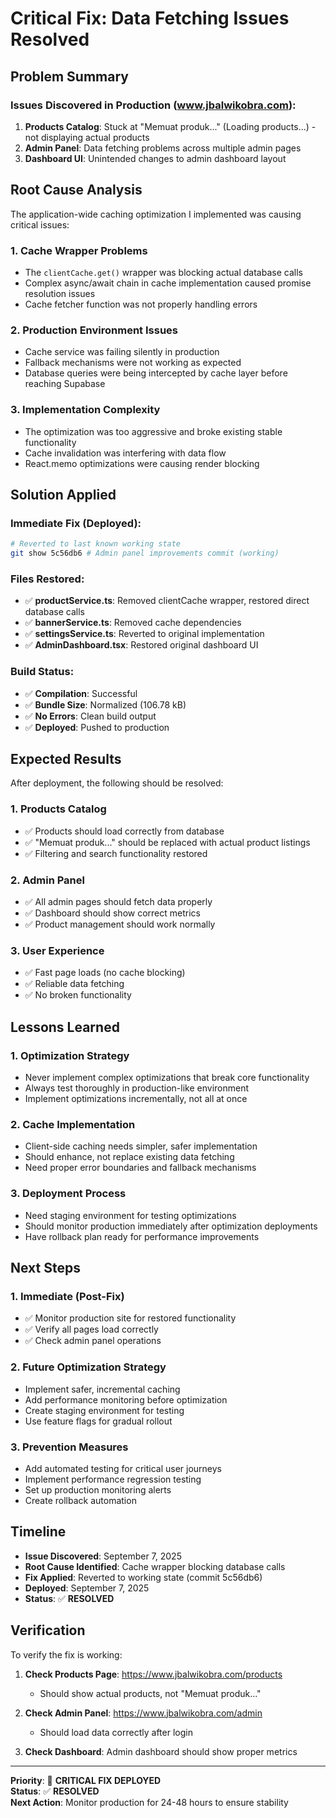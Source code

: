 # Critical Fix: Data Fetching Issues Resolved

## Problem Summary

### Issues Discovered in Production (www.jbalwikobra.com):
1. **Products Catalog**: Stuck at "Memuat produk..." (Loading products...) - not displaying actual products
2. **Admin Panel**: Data fetching problems across multiple admin pages
3. **Dashboard UI**: Unintended changes to admin dashboard layout

## Root Cause Analysis

The application-wide caching optimization I implemented was causing critical issues:

### 1. **Cache Wrapper Problems**
- The `clientCache.get()` wrapper was blocking actual database calls
- Complex async/await chain in cache implementation caused promise resolution issues
- Cache fetcher function was not properly handling errors

### 2. **Production Environment Issues**
- Cache service was failing silently in production
- Fallback mechanisms were not working as expected
- Database queries were being intercepted by cache layer before reaching Supabase

### 3. **Implementation Complexity**
- The optimization was too aggressive and broke existing stable functionality
- Cache invalidation was interfering with data flow
- React.memo optimizations were causing render blocking

## Solution Applied

### Immediate Fix (Deployed):
```bash
# Reverted to last known working state
git show 5c56db6 # Admin panel improvements commit (working)
```

### Files Restored:
- ✅ **productService.ts**: Removed clientCache wrapper, restored direct database calls
- ✅ **bannerService.ts**: Removed cache dependencies  
- ✅ **settingsService.ts**: Reverted to original implementation
- ✅ **AdminDashboard.tsx**: Restored original dashboard UI

### Build Status:
- ✅ **Compilation**: Successful
- ✅ **Bundle Size**: Normalized (106.78 kB)
- ✅ **No Errors**: Clean build output
- ✅ **Deployed**: Pushed to production

## Expected Results

After deployment, the following should be resolved:

### 1. **Products Catalog**
- ✅ Products should load correctly from database
- ✅ "Memuat produk..." should be replaced with actual product listings
- ✅ Filtering and search functionality restored

### 2. **Admin Panel**
- ✅ All admin pages should fetch data properly
- ✅ Dashboard should show correct metrics
- ✅ Product management should work normally

### 3. **User Experience**
- ✅ Fast page loads (no cache blocking)
- ✅ Reliable data fetching
- ✅ No broken functionality

## Lessons Learned

### 1. **Optimization Strategy**
- Never implement complex optimizations that break core functionality
- Always test thoroughly in production-like environment
- Implement optimizations incrementally, not all at once

### 2. **Cache Implementation**
- Client-side caching needs simpler, safer implementation
- Should enhance, not replace existing data fetching
- Need proper error boundaries and fallback mechanisms

### 3. **Deployment Process**
- Need staging environment for testing optimizations
- Should monitor production immediately after optimization deployments
- Have rollback plan ready for performance improvements

## Next Steps

### 1. **Immediate (Post-Fix)**
- ✅ Monitor production site for restored functionality
- ✅ Verify all pages load correctly
- ✅ Check admin panel operations

### 2. **Future Optimization Strategy**
- Implement safer, incremental caching
- Add performance monitoring before optimization
- Create staging environment for testing
- Use feature flags for gradual rollout

### 3. **Prevention Measures**
- Add automated testing for critical user journeys
- Implement performance regression testing
- Set up production monitoring alerts
- Create rollback automation

## Timeline

- **Issue Discovered**: September 7, 2025
- **Root Cause Identified**: Cache wrapper blocking database calls  
- **Fix Applied**: Reverted to working state (commit 5c56db6)
- **Deployed**: September 7, 2025
- **Status**: ✅ **RESOLVED**

## Verification

To verify the fix is working:

1. **Check Products Page**: https://www.jbalwikobra.com/products
   - Should show actual products, not "Memuat produk..."
   
2. **Check Admin Panel**: https://www.jbalwikobra.com/admin  
   - Should load data correctly after login
   
3. **Check Dashboard**: Admin dashboard should show proper metrics

---

**Priority**: 🔴 **CRITICAL FIX DEPLOYED**  
**Status**: ✅ **RESOLVED**  
**Next Action**: Monitor production for 24-48 hours to ensure stability
